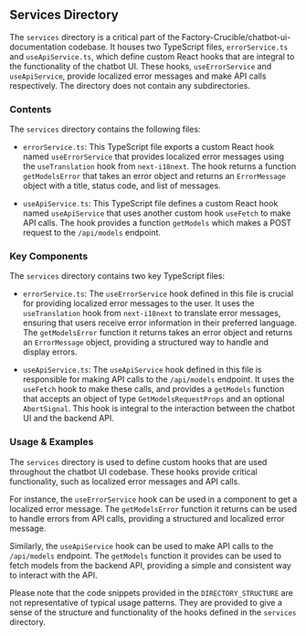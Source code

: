 
## Services Directory

The `services` directory is a critical part of the Factory-Crucible/chatbot-ui-documentation codebase. It houses two TypeScript files, `errorService.ts` and `useApiService.ts`, which define custom React hooks that are integral to the functionality of the chatbot UI. These hooks, `useErrorService` and `useApiService`, provide localized error messages and make API calls respectively. The directory does not contain any subdirectories.

### Contents

The `services` directory contains the following files:

- `errorService.ts`: This TypeScript file exports a custom React hook named `useErrorService` that provides localized error messages using the `useTranslation` hook from `next-i18next`. The hook returns a function `getModelsError` that takes an error object and returns an `ErrorMessage` object with a title, status code, and list of messages.

- `useApiService.ts`: This TypeScript file defines a custom React hook named `useApiService` that uses another custom hook `useFetch` to make API calls. The hook provides a function `getModels` which makes a POST request to the `/api/models` endpoint.

### Key Components

The `services` directory contains two key TypeScript files:

- `errorService.ts`: The `useErrorService` hook defined in this file is crucial for providing localized error messages to the user. It uses the `useTranslation` hook from `next-i18next` to translate error messages, ensuring that users receive error information in their preferred language. The `getModelsError` function it returns takes an error object and returns an `ErrorMessage` object, providing a structured way to handle and display errors.

- `useApiService.ts`: The `useApiService` hook defined in this file is responsible for making API calls to the `/api/models` endpoint. It uses the `useFetch` hook to make these calls, and provides a `getModels` function that accepts an object of type `GetModelsRequestProps` and an optional `AbortSignal`. This hook is integral to the interaction between the chatbot UI and the backend API.

### Usage & Examples

The `services` directory is used to define custom hooks that are used throughout the chatbot UI codebase. These hooks provide critical functionality, such as localized error messages and API calls.

For instance, the `useErrorService` hook can be used in a component to get a localized error message. The `getModelsError` function it returns can be used to handle errors from API calls, providing a structured and localized error message.

Similarly, the `useApiService` hook can be used to make API calls to the `/api/models` endpoint. The `getModels` function it provides can be used to fetch models from the backend API, providing a simple and consistent way to interact with the API.

Please note that the code snippets provided in the `DIRECTORY_STRUCTURE` are not representative of typical usage patterns. They are provided to give a sense of the structure and functionality of the hooks defined in the `services` directory.
